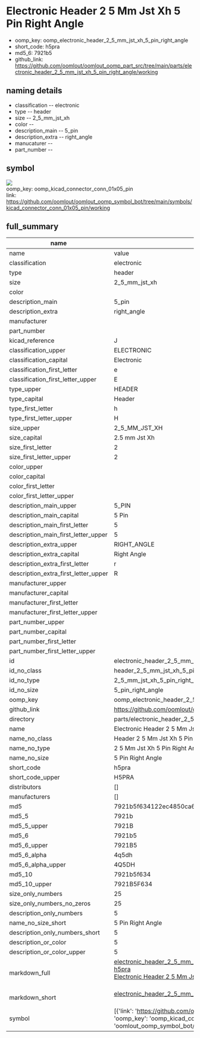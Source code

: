 # Electronic Header 2 5 Mm Jst Xh 5 Pin Right Angle

  
* oomp_key: oomp_electronic_header_2_5_mm_jst_xh_5_pin_right_angle 
* short_code: h5pra
* md5_6: 7921b5  
* github_link: https://github.com/oomlout/oomlout_oomp_part_src/tree/main/parts/electronic_header_2_5_mm_jst_xh_5_pin_right_angle/working  
## naming details
* classification -- electronic
* type -- header
* size -- 2_5_mm_jst_xh
* color -- 
* description_main -- 5_pin
* description_extra -- right_angle
* manucaturer -- 
* part_number -- 



## symbol

![](symbol/{index}}/working/working_600.png)  
oomp_key: oomp_kicad_connector_conn_01x05_pin  
link: https://github.com/oomlout/oomlout_oomp_symbol_bot/tree/main/symbols/kicad_connector_conn_01x05_pin/working  


## full_summary
| name | value | 
| --- | --- | 
| name | value | 
| classification | electronic | 
| type | header | 
| size | 2_5_mm_jst_xh | 
| color |  | 
| description_main | 5_pin | 
| description_extra | right_angle | 
| manufacturer |  | 
| part_number |  | 
| kicad_reference | J | 
| classification_upper | ELECTRONIC | 
| classification_capital | Electronic | 
| classification_first_letter | e | 
| classification_first_letter_upper | E | 
| type_upper | HEADER | 
| type_capital | Header | 
| type_first_letter | h | 
| type_first_letter_upper | H | 
| size_upper | 2_5_MM_JST_XH | 
| size_capital | 2.5 mm Jst Xh | 
| size_first_letter | 2 | 
| size_first_letter_upper | 2 | 
| color_upper |  | 
| color_capital |  | 
| color_first_letter |  | 
| color_first_letter_upper |  | 
| description_main_upper | 5_PIN | 
| description_main_capital | 5 Pin | 
| description_main_first_letter | 5 | 
| description_main_first_letter_upper | 5 | 
| description_extra_upper | RIGHT_ANGLE | 
| description_extra_capital | Right Angle | 
| description_extra_first_letter | r | 
| description_extra_first_letter_upper | R | 
| manufacturer_upper |  | 
| manufacturer_capital |  | 
| manufacturer_first_letter |  | 
| manufacturer_first_letter_upper |  | 
| part_number_upper |  | 
| part_number_capital |  | 
| part_number_first_letter |  | 
| part_number_first_letter_upper |  | 
| id | electronic_header_2_5_mm_jst_xh_5_pin_right_angle | 
| id_no_class | header_2_5_mm_jst_xh_5_pin_right_angle | 
| id_no_type | 2_5_mm_jst_xh_5_pin_right_angle | 
| id_no_size | 5_pin_right_angle | 
| oomp_key | oomp_electronic_header_2_5_mm_jst_xh_5_pin_right_angle | 
| github_link | https://github.com/oomlout/oomlout_oomp_part_src/tree/main/parts/electronic_header_2_5_mm_jst_xh_5_pin_right_angle/working | 
| directory | parts/electronic_header_2_5_mm_jst_xh_5_pin_right_angle | 
| name | Electronic Header 2 5 Mm Jst Xh 5 Pin Right Angle | 
| name_no_class | Header 2 5 Mm Jst Xh 5 Pin Right Angle | 
| name_no_type | 2 5 Mm Jst Xh 5 Pin Right Angle | 
| name_no_size | 5 Pin Right Angle | 
| short_code | h5pra | 
| short_code_upper | H5PRA | 
| distributors | [] | 
| manufacturers | [] | 
| md5 | 7921b5f634122ec4850ca69dbdb14b64 | 
| md5_5 | 7921b | 
| md5_5_upper | 7921B | 
| md5_6 | 7921b5 | 
| md5_6_upper | 7921B5 | 
| md5_6_alpha | 4q5dh | 
| md5_6_alpha_upper | 4Q5DH | 
| md5_10 | 7921b5f634 | 
| md5_10_upper | 7921B5F634 | 
| size_only_numbers | 25 | 
| size_only_numbers_no_zeros | 25 | 
| description_only_numbers | 5 | 
| name_no_size_short | 5 Pin Right Angle | 
| description_only_numbers_short | 5 | 
| description_or_color | 5 | 
| description_or_color_upper | 5 | 
| markdown_full | [electronic_header_2_5_mm_jst_xh_5_pin_right_angle](https://github.com/oomlout/oomlout_oomp_part_src/tree/main/parts/electronic_header_2_5_mm_jst_xh_5_pin_right_angle/working)<br>[h5pra](https://github.com/oomlout/oomlout_oomp_part_src/tree/main/parts/electronic_header_2_5_mm_jst_xh_5_pin_right_angle/working)<br>[Electronic Header 2 5 Mm Jst Xh 5 Pin Right Angle](https://github.com/oomlout/oomlout_oomp_part_src/tree/main/parts/electronic_header_2_5_mm_jst_xh_5_pin_right_angle/working)<br><br> | 
| markdown_short | [electronic_header_2_5_mm_jst_xh_5_pin_right_angle](https://github.com/oomlout/oomlout_oomp_part_src/tree/main/parts/electronic_header_2_5_mm_jst_xh_5_pin_right_angle/working)<br><br> | 
| symbol | [{'link': 'https://github.com/oomlout/oomlout_oomp_symbol_bot/tree/main/symbols/kicad_connector_conn_01x05_pin', 'oomp_key': 'oomp_kicad_connector_conn_01x05_pin', 'directory': 'oomlout_oomp_symbol_bot/symbols/kicad_connector_conn_01x05_pin//working/working.kicad_sym', 'index': 0}] | 
